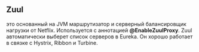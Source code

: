 ## Zuul 
 это основанный на JVM маршрутизатор и серверный балансировщик нагрузки от Netflix.
Используется с аннотацией **@EnableZuulProxy**.
Zuul автоматически выберет список серверов в Eureka.
Он хорошо работает в связке с Hystrix, Ribbon и Turbine.